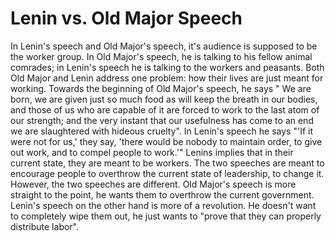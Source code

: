 # Lenin vs. Old Major Speech

In Lenin's speech and Old Major's speech, it's audience is supposed to be the worker group. In Old Major's speech, he is talking to his fellow animal comrades; in Lenin's speech he is talking to the workers and peasants. Both Old Major and Lenin address one problem: how their lives are just meant for working. Towards the beginning of Old Major's speech, he says " We are born, we are given just so much food as will keep the breath in our bodies, and those of us who are capable of it are forced to work to the last atom of our strength; and the very instant that our usefulness has come to an end we are slaughtered with hideous cruelty". In Lenin's speech he says "'If it were not for us,' they say, 'there would be nobody to maintain order, to give out work, and to compel people to work.'" Lenins implies that in their current state, they are meant to be workers. The two speeches are meant to encourage people to overthrow the current state of leadership, to change it. However, the two speeches are different. Old Major's speech is more straight to the point, he wants them to overthrow the current government. Lenin's speech on the other hand is more of a revolution. He doesn't want to completely wipe them out, he just wants to "prove that they can properly distribute labor".
